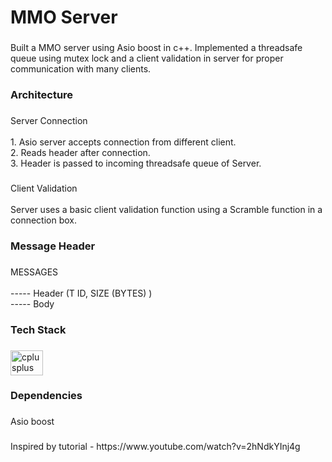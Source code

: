 <h1 align="left">MMO Server</h1>

###

<p align="left">Built a MMO server using Asio boost in c++. Implemented a threadsafe queue using mutex lock and a client validation in server for proper communication with many clients.</p>

###

<h3 align="left">Architecture</h3>

###

<p align="left">Server Connection<br><br>1. Asio server accepts connection from different client.<br>2. Reads header after connection.<br>3. Header is passed to incoming threadsafe queue of Server.</p>

###

<p align="left">Client Validation<br><br>Server uses a basic client validation function using a Scramble function in a connection box.</p>

###

<h3 align="left">Message Header</h3>

###

<p align="left">MESSAGES<T> <br><br>----- Header (T ID, SIZE (BYTES) )<br>----- Body</p>

###

<h3 align="left">Tech Stack</h3>

###

<div align="left">
  <img src="https://cdn.jsdelivr.net/gh/devicons/devicon/icons/cplusplus/cplusplus-original.svg" height="40" width="52" alt="cplusplus logo"  />
</div>

###

<h3 align="left"></h3>

###

<h3 align="left">Dependencies</h3>

###

<p align="left">Asio boost</p>

###

<p align="left">Inspired by tutorial - https://www.youtube.com/watch?v=2hNdkYInj4g</p>

###
